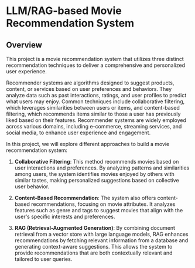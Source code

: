 # LLM/RAG-based Movie Recommendation System
## Overview

This project is a movie recommendation system that utilizes three distinct recommendation techniques to deliver a comprehensive and personalized user experience.

Recommender systems are algorithms designed to suggest products, content, or services based on user preferences and behaviors. They analyze data such as past interactions, ratings, and user profiles to predict what users may enjoy. Common techniques include collaborative filtering, which leverages similarities between users or items, and content-based filtering, which recommends items similar to those a user has previously liked based on their features. Recommender systems are widely employed across various domains, including e-commerce, streaming services, and social media, to enhance user experience and engagement.

In this project, we will explore different approaches to build a movie recommendation system:

1. **Collaborative Filtering**: This method recommends movies based on user interactions and preferences. By analyzing patterns and similarities among users, the system identifies movies enjoyed by others with similar tastes, making personalized suggestions based on collective user behavior.

2. **Content-Based Recommendation**: The system also offers content-based recommendations, focusing on movie attributes. It analyzes features such as genre and tags to suggest movies that align with the user's specific interests and preferences.

3. **RAG (Retrieval-Augmented Generation)**: By combining document retrieval from a vector store with large language models, RAG enhances recommendations by fetching relevant information from a database and generating context-aware suggestions. This allows the system to provide recommendations that are both contextually relevant and tailored to user queries.






